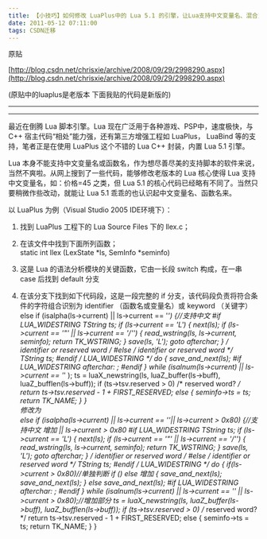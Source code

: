 ```yaml
---
title: 【小技巧】如何修改 LuaPlus中的 Lua 5.1 的引擎，让Lua支持中文变量名、混合变量名
date: 2011-05-12 07:11:00
tags: CSDN迁移
---
```

   原贴

 [http://blog.csdn.net/chrisxie/archive/2008/09/29/2998290.aspx](http://blog.csdn.net/chrisxie/archive/2008/09/29/2998290.aspx)

 (原贴中的luaplus是老版本 下面我贴的代码是新版的)

 
--------

--------


 

 最近在倒腾 Lua 脚本引擎。Lua 现在广泛用于各种游戏、PSP中，速度极快，与 C++ 宿主代码“相处”能力强，还有第三方增强工程如 LuaPlus， LuaBind 等的支持，笔者正是在使用 LuaPlus 这个不错的 Lua C++ 封装，内置 Lua 5.1 引擎。  
   
 Lua 本身不能支持中文变量名或函数名，作为想尽善尽美的支持脚本的软件来说，当然不爽啦。从网上搜到了一些代码，能够修改老版本的 Lua 核心使得 Lua 支持中文变量名，如：价格=45 之类，但 Lua 5.1 的核心代码已经略有不同了。当然只要稍微作些改动，就能让 Lua 5.1 乖乖的也认识起中文变量名、函数名来。

   
 以 LuaPlus 为例（Visual Studio 2005 IDE环境下）：  
   
 1. 找到 LuaPlus 工程下的 Lua Source Files 下的 llex.c；  
   
 2. 在该文件中找到下面所列函数；  
 static int llex (LexState *ls, SemInfo *seminfo)  
 3. 这是 Lua 的语法分析模块的关键函数，它由一长段 switch 构成，在一串 case 后找到 default 分支  
   
 4. 在该分支下找到如下代码段，这是一段完整的 if 分支，该代码段负责将符合条件的字符组合识别为 identifier （函数名或变量名）或 keyword （关键字）  
 else if (isalpha(ls->current) || ls->current == '_') {//支持中文 #if LUA_WIDESTRING TString *ts; if (ls->current == 'L') { next(ls); if (ls->current == '"' || ls->current == '/'') { read_wstring(ls, ls->current, seminfo); return TK_WSTRING; } save(ls, 'L'); goto afterchar; } /* identifier or reserved word */ #else /* identifier or reserved word */ TString *ts; #endif /* LUA_WIDESTRING */ do { save_and_next(ls); #if LUA_WIDESTRING afterchar: ; #endif } while (isalnum(ls->current) || ls->current == '_' ); ts = luaX_newstring(ls, luaZ_buffer(ls->buff), luaZ_bufflen(ls->buff)); if (ts->tsv.reserved > 0) /* reserved word? */ return ts->tsv.reserved - 1 + FIRST_RESERVED; else { seminfo->ts = ts; return TK_NAME; } }   
 修改为  
 else if (isalpha(ls->current) || ls->current == '_'|| ls->current > 0x80) {//支持中文 增加 || ls->current > 0x80 #if LUA_WIDESTRING TString *ts; if (ls->current == 'L') { next(ls); if (ls->current == '"' || ls->current == '/'') { read_wstring(ls, ls->current, seminfo); return TK_WSTRING; } save(ls, 'L'); goto afterchar; } /* identifier or reserved word */ #else /* identifier or reserved word */ TString *ts; #endif /* LUA_WIDESTRING */ do { if(ls->current > 0x80)//单独判断 if () else 增加 { save_and_next(ls); save_and_next(ls); } else save_and_next(ls); #if LUA_WIDESTRING afterchar: ; #endif } while (isalnum(ls->current) || ls->current == '_' || ls->current > 0x80);//增加部分 ts = luaX_newstring(ls, luaZ_buffer(ls->buff), luaZ_bufflen(ls->buff)); if (ts->tsv.reserved > 0) /* reserved word? */ return ts->tsv.reserved - 1 + FIRST_RESERVED; else { seminfo->ts = ts; return TK_NAME; } }   
 

   
 